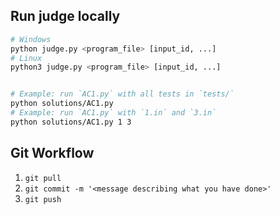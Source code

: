 ## Run judge locally

```bash
# Windows
python judge.py <program_file> [input_id, ...]
# Linux
python3 judge.py <program_file> [input_id, ...]


# Example: run `AC1.py` with all tests in `tests/`
python solutions/AC1.py
# Example: run `AC1.py` with `1.in` and `3.in`
python solutions/AC1.py 1 3
```

## Git Workflow

1. `git pull`
2. `git commit -m '<message describing what you have done>'`
3. `git push`
